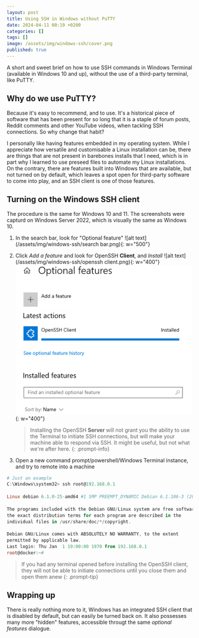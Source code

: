 ```yaml
---
layout: post
title: Using SSH in Windows without PuTTY
date: 2024-04-11 00:19 +0200
categories: []
tags: []
image: /assets/img/windows-ssh/cover.png
published: true
---
```


A short and sweet brief on how to use SSH commands in Windows Terminal (available in Windows 10 and up), without the use of a third-party terminal, like PuTTY.

## Why do we use PuTTY?
Because it's easy to recommend, and to use. It's a historical piece of software that has been present for so long that it is a staple of forum posts, Reddit comments and other YouTube videos, when tackling SSH connections. So why change that habit?

I personally like having features embedded in my operating system. While I appreciate how versatile and customisable a Linux installation can be, there are things that are not present in barebones installs that I need, which is in part why I learned to use preseed files to automate my Linux installations. On the contrary, there are features built into Windows that are available, but not turned on by default, which leaves a spot open for third-party software to come into play, and an SSH client is one of those features.

## Turning on the Windows SSH client
The procedure is the same for Windows 10 and 11. The screenshots were capturd on Windows Server 2022, which is visually the same as Windows 10.

1. In the search bar, look for "Optional feature" ![alt text](/assets/img/windows-ssh/search bar.png){: w="500"}

2. Click *Add a feature* and look for OpenSSH **Client**, and *Install*
![alt text](/assets/img/windows-ssh/openssh client.png){: w="400"}
![alt text](/assets/img/windows-ssh/installed.png){: w="400"}

    > Installing the OpenSSH **Server** will not grant you the ability to use the Terminal to initiate SSH connections, but will make your machine able to respond via SSH. It might be useful, but not what we're after here.
    {: .prompt-info}

3. Open a new command prompt/powershell/Windows Terminal instance, and try to remote into a machine

```powershell
# Just an example
C:\Windows\system32> ssh root@192.168.0.1

Linux debian 6.1.0-25-amd64 #1 SMP PREEMPT_DYNAMIC Debian 6.1.106-3 (2024-08-26) x86_64

The programs included with the Debian GNU/Linux system are free software;
the exact distribution terms for each program are described in the
individual files in /usr/share/doc/*/copyright.

Debian GNU/Linux comes with ABSOLUTELY NO WARRANTY, to the extent
permitted by applicable law.
Last login: Thu Jan  1 19:00:00 1970 from 192.168.0.1
root@docker:~#
```

> If you had any terminal opened before installing the OpenSSH client, they will not be able to initiate connections until you close them and open them anew
{: .prompt-tip}

## Wrapping up
There is really nothing more to it, Windows has an integrated SSH client that is disabled by default, but can easily be turned back on. It also possesses many more "hidden" features, accessible througt the same *optional features* dialogue.